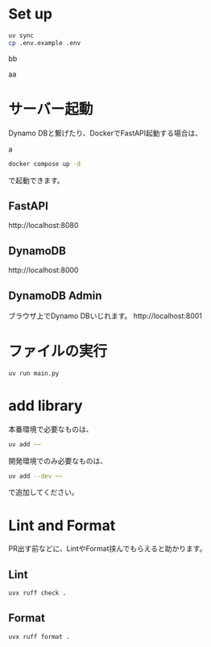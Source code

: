 # Set up 
```zsh
uv sync
cp .env.example .env
```

bb

aa
# サーバー起動
Dynamo DBと繋げたり、DockerでFastAPI起動する場合は、

a
```zsh
docker compose up -d
```
で起動できます。

## FastAPI
http://localhost:8080

## DynamoDB
http://localhost:8000

## DynamoDB Admin 
ブラウザ上でDynamo DBいじれます。
http://localhost:8001




# ファイルの実行
```zsh
uv run main.py
```

# add library
本番環境で必要なものは、
```zsh
uv add ~~
```

開発環境でのみ必要なものは、
```zsh
uv add --dev ~~
```

で追加してください。

# Lint and Format
PR出す前などに、LintやFormat挟んでもらえると助かります。

## Lint 
```zsh
uvx ruff check .
```

## Format
```zsh
uvx ruff format .
```


